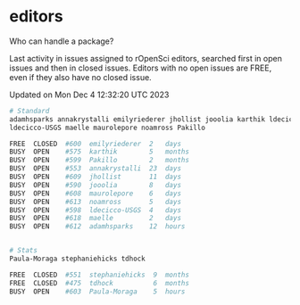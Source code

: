 # editors

Who can handle a package?

Last activity in issues assigned to rOpenSci editors, searched first in open
issues and then in closed issues. Editors with no open issues are FREE, even if
they also have no closed issue.


Updated on Mon Dec 4 12:32:20 UTC 2023

```bash
# Standard
adamhsparks annakrystalli emilyriederer jhollist jooolia karthik ldecicco
ldecicco-USGS maelle maurolepore noamross Pakillo

FREE  CLOSED  #600  emilyriederer  2   days
BUSY  OPEN    #575  karthik        5   months
BUSY  OPEN    #599  Pakillo        2   months
BUSY  OPEN    #553  annakrystalli  23  days
BUSY  OPEN    #609  jhollist       11  days
BUSY  OPEN    #590  jooolia        8   days
BUSY  OPEN    #608  maurolepore    6   days
BUSY  OPEN    #613  noamross       5   days
BUSY  OPEN    #598  ldecicco-USGS  4   days
BUSY  OPEN    #618  maelle         2   days
BUSY  OPEN    #612  adamhsparks    12  hours


# Stats
Paula-Moraga stephaniehicks tdhock

FREE  CLOSED  #551  stephaniehicks  9  months
FREE  CLOSED  #475  tdhock          6  months
BUSY  OPEN    #603  Paula-Moraga    5  hours
```
